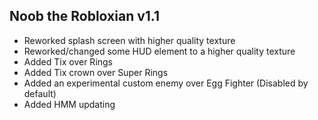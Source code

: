 ## Noob the Robloxian v1.1

- Reworked splash screen with higher quality texture
- Reworked/changed some HUD element to a higher quality texture
- Added Tix over Rings
- Added Tix crown over Super Rings
- Added an experimental custom enemy over Egg Fighter (Disabled by default)
- Added HMM updating
